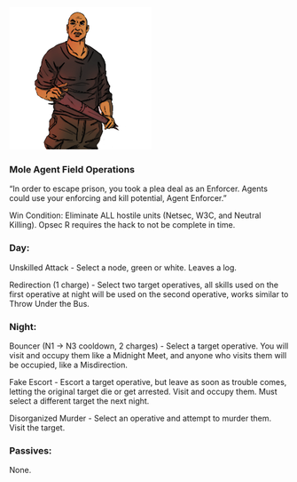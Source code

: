 ![agentenforcer.png](Images/agentenforcer.png)

### **Mole Agent Field Operations**

“In order to escape prison, you took a plea deal as an Enforcer. Agents could use your enforcing and kill potential, Agent Enforcer.”

Win Condition: Eliminate ALL hostile units (Netsec, W3C, and Neutral Killing). Opsec R requires the hack to not be complete in time.

### **Day:**

Unskilled Attack - Select a node, green or white. Leaves a log.

Redirection (1 charge) - Select two target operatives, all skills used on the first operative at night will be used on the second operative, works similar to Throw Under the Bus.

### **Night:**

Bouncer (N1 -> N3 cooldown, 2 charges) - Select a target operative. You will visit and occupy them like a Midnight Meet, and anyone who visits them will be occupied, like a Misdirection.

Fake Escort - Escort a target operative, but leave as soon as trouble comes, letting the original target die or get arrested. Visit and occupy them. Must select a different target the next night.

Disorganized Murder - Select an operative and attempt to murder them. Visit the target.

### **Passives:**

None.